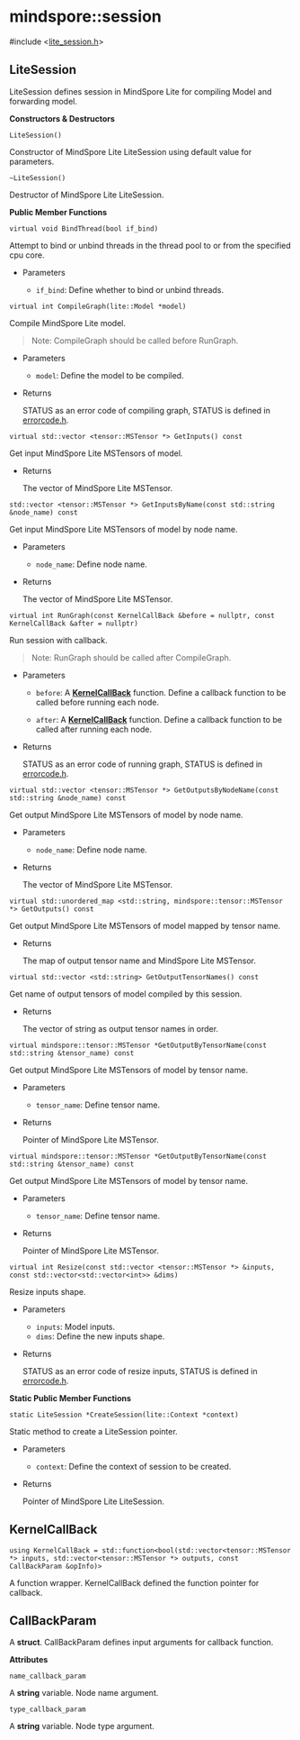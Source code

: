 # mindspore::session 

#include &lt;[lite_session.h](https://gitee.com/mindspore/mindspore/blob/master/mindspore/lite/include/lite_session.h)&gt;


## LiteSession

LiteSession defines session in MindSpore Lite for compiling Model and forwarding model.

**Constructors & Destructors**

```
LiteSession()
```
Constructor of MindSpore Lite LiteSession using default value for parameters.
```
~LiteSession()
```
Destructor of MindSpore Lite LiteSession.

**Public Member Functions**
```
virtual void BindThread(bool if_bind)
```
Attempt to bind or unbind threads in the thread pool to or from the specified cpu core.

- Parameters

    - `if_bind`: Define whether to bind or unbind threads.

```
virtual int CompileGraph(lite::Model *model)
```
Compile MindSpore Lite model. 

> Note: CompileGraph should be called before RunGraph.

- Parameters

    - `model`: Define the model to be compiled.

- Returns

    STATUS as an error code of compiling graph, STATUS is defined in [errorcode.h](https://gitee.com/mindspore/mindspore/blob/master/mindspore/lite/include/errorcode.h).

```
virtual std::vector <tensor::MSTensor *> GetInputs() const
```
Get input MindSpore Lite MSTensors of model.

- Returns

    The vector of MindSpore Lite MSTensor.

```   
std::vector <tensor::MSTensor *> GetInputsByName(const std::string &node_name) const
```
Get input MindSpore Lite MSTensors of model by node name.

- Parameters

    - `node_name`: Define node name.

- Returns

    The vector of MindSpore Lite MSTensor.
    
```
virtual int RunGraph(const KernelCallBack &before = nullptr, const KernelCallBack &after = nullptr)
```
Run session with callback. 
> Note: RunGraph should be called after CompileGraph.

- Parameters

    - `before`: A [**KernelCallBack**](https://www.mindspore.cn/lite/docs/en/master/apicc/session.html#kernelcallback) function. Define a callback function to be called before running each node.

    - `after`: A [**KernelCallBack**](https://www.mindspore.cn/lite/docs/en/master/apicc/session.html#kernelcallback) function. Define a callback function to be called after running each node.

- Returns

    STATUS as an error code of running graph, STATUS is defined in [errorcode.h](https://gitee.com/mindspore/mindspore/blob/master/mindspore/lite/include/errorcode.h).

```      
virtual std::vector <tensor::MSTensor *> GetOutputsByNodeName(const std::string &node_name) const
```
Get output MindSpore Lite MSTensors of model by node name.

- Parameters

    - `node_name`: Define node name.

- Returns

    The vector of MindSpore Lite MSTensor.

```
virtual std::unordered_map <std::string, mindspore::tensor::MSTensor *> GetOutputs() const
```
Get output MindSpore Lite MSTensors of model mapped by tensor name.

- Returns

    The map of output tensor name and MindSpore Lite MSTensor.

```        
virtual std::vector <std::string> GetOutputTensorNames() const
```
Get name of output tensors of model compiled by this session.

- Returns

    The vector of string as output tensor names in order.

```      
virtual mindspore::tensor::MSTensor *GetOutputByTensorName(const std::string &tensor_name) const
```
Get output MindSpore Lite MSTensors of model by tensor name.

- Parameters

    - `tensor_name`: Define tensor name.

- Returns

    Pointer of MindSpore Lite MSTensor.

```     
virtual mindspore::tensor::MSTensor *GetOutputByTensorName(const std::string &tensor_name) const
```
Get output MindSpore Lite MSTensors of model by tensor name.
    
- Parameters

    - `tensor_name`: Define tensor name.

- Returns

  Pointer of MindSpore Lite MSTensor.

```      
virtual int Resize(const std::vector <tensor::MSTensor *> &inputs, const std::vector<std::vector<int>> &dims)

```
Resize inputs shape.

- Parameters

    - `inputs`: Model inputs.
    - `dims`: Define the new inputs shape.

- Returns

    STATUS as an error code of resize inputs, STATUS is defined in [errorcode.h](https://gitee.com/mindspore/mindspore/blob/master/mindspore/lite/include/errorcode.h).

**Static Public Member Functions**

```
static LiteSession *CreateSession(lite::Context *context)
```
Static method to create a LiteSession pointer.

- Parameters

    - `context`: Define the context of session to be created.

- Returns

    Pointer of MindSpore Lite LiteSession.
## KernelCallBack

```
using KernelCallBack = std::function<bool(std::vector<tensor::MSTensor *> inputs, std::vector<tensor::MSTensor *> outputs, const CallBackParam &opInfo)>
```

A function wrapper. KernelCallBack defined the function pointer for callback.

## CallBackParam

A **struct**. CallBackParam defines input arguments for callback function.

**Attributes**

```
name_callback_param
```
A **string** variable. Node name argument.

```
type_callback_param
```
A **string** variable. Node type argument.